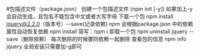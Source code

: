 #包描述文件（package.json）
创建一个包描述文件 (npm init [-y])
如果加上-y会自动生成，且包名不能包含中文或者大写字母
下载一个包
npm install jquery@2.2.0（版本号）--save(记录依赖)
npm 会根据package.json 中的依赖属性自动恢复依赖
npm install 简写：npm i
卸载一个包
npm uninstall jquery --save（删除依赖）
每次删除的时候要同依赖一起删除
查看包的信息
npm info jquery
全局安装只需要加-g即可
